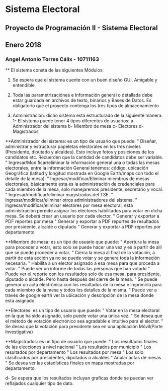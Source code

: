# Sistema Electoral
## Proyecto de Programación II - Sistema Electoral
## Enero 2018
### Angel Antonio Torres Cálix - 10711163

** El sistema consta de las siguientes Módulos:

1. Se espera que el sistema cuente con un buen diseño GUI, Amigable y entendible

2. Toda las parametrizaciónes e Información general o detallada debe estar guardada en archivos de texto, binarios y Bases de Datos. Es obligatorio que el proyecto contenga los tres tipos de almacenamiento

3. Administración: dicho sistema está estructurado de la siguiente manera:
1-	El sistema puede tener 4 tipos diferentes de usuarios:
a-	Administrador del sistema
b-	Miembro de mesa
c-	Electores
d-	Magistrados

**Administrador del sistema: es un tipo de usuario que puede:
"	Diseñar, administrar y estructurar papeletas electorales en los tres niveles (Presidente, diputado y alcaldes). Esto incluye fotos y posiciones de los candidatos etc. Recuerden que la cantidad de candidatos debe ser variable.
"	Ingresar/Modificar/eliminar la información general una o todas las mesas electorales, entre la información General tenemos: código, ubicación Geográfica (latitud y longitud mostrada en Google Earth/maps con todo el detalle de  la mesa).
"	Ingresar/modificar/Eliminar miembros de mesas electorales, básicamente esta es la administración de credenciales para cada miembro de la mesa, solo manejaremos presidente, secretario y vocal.
"	Ingresar/modificar/eliminar magistrados del TSE. 
"	Ingresar/modificar/eliminar otros administradores del sistema. 
"	Ingresar/modificar/eliminar electores por mesa electoral, esta administración permite asignar los electores habilitados para votar en dicha mesa. Se deberá crear un usuario por cada elector.
"	Generar y exportar a PDF reportes por mesa 
"	Generar y exportar a PDF reportes de resultados por presidente, alcalde o diputado
"	Generar y exportar a PDF reportes por departamento


**Miembro de mesa: es un tipo de usuario que puede:
"	Apertura la mesa para proceder a votar, esto solo se puede hacer una vez y es a partir de allí que se puede proceder a votar.
"	Cierra la mesa al final de la votación, a partir de esta acción ya no se puede votar y se genera toda la información necesaria.
"	Habilita a un elector asignado a esa mesa para que proceda a votar.
"	Puede ver un informe de todas las personas que han votado
"	Puede ver el reporte con los resultados solo de esa mesa, para presidente, diputado o alcalde. Pero hasta después del cierre de la mesa.
"	Se puede generar un acta electrónica con los resultados de la mesa e imprimirla para cada miembro de la mesa y todos los detalles de la misma.
"	Puede ver a través de google earth ver la ubicación y descripción de la mesa donde esta asignado


**Electores: es un tipo de usuario que puede:
"	Votar en la mesa electoral en la que ha sido asignado, solo puede votar una única vez.
"	Se desea que el método de votación electrónico sea agradable e intuitivo para el elector.
"	Se desea que la votación para presidente sea en una aplicación Móvil(Parte Investigativa)

**Magistrados: es un tipo de usuario que puede:
"	Los resultados finales de las elecciones a nivel nacional
"	Los resultados por municipio
"	Los resultados por departamento
"	Los resultados por mesa
"	Los solo clasificados por presidentes, diputados o alcaldes
"	Anular actas de mesas
"	Se desea ver las estadísticas finales en mapa mostradas por departamento.

d-	Se espera que los resultados incluyan graficas donde se puedan ver reflajados cualquier tipo de dato.
